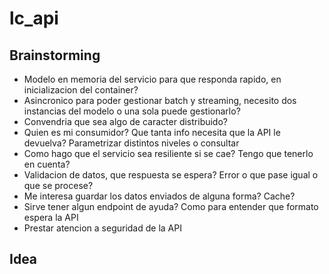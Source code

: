 # lc_api
## Brainstorming
- Modelo en memoria del servicio para que responda rapido, en inicializacion del container?
- Asincronico para poder gestionar batch y streaming, necesito dos instancias del modelo o una sola puede gestionarlo?
- Convendria que sea algo de caracter distribuido?
- Quien es mi consumidor? Que tanta info necesita que la API le devuelva? Parametrizar distintos niveles o consultar
- Como hago que el servicio sea resiliente si se cae? Tengo que tenerlo en cuenta?
- Validacion de datos, que respuesta se espera? Error o que pase igual o que se procese?
- Me interesa guardar los datos enviados de alguna forma? Cache?
- Sirve tener algun endpoint de ayuda? Como para entender que formato espera la API
- Prestar atencion a seguridad de la API

## Idea
